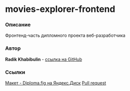 # movies-explorer-frontend

### Описание

Фронтенд-часть дипломного проекта веб-разработчика

### Автор

**Radik Khabibulin** - [ссылка на GitHub](https://github.com/RadikKhabibulin)

### Ссылки

[Макет - Diploma.fig на Яндекс.Диск](https://disk.yandex.ru/d/ioe4e1tcmVWVMg)
[Pull request](https://github.com/RadikKhabibulin/movies-explorer-frontend/pull/2)
